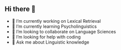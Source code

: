 ## Hi there 👋
- 🔭 I’m currently working on Lexical Retrieval
- 🌱 I’m currently learning Psycholinguistics
- 👯 I’m looking to collaborate on Language Sciences
- 🤔 I’m looking for help with coding
- 💬 Ask me about Linguistic knowledge
<!--
**ZHo2199/ZHo2199** is a ✨ _special_ ✨ repository because its `README.md` (this file) appears on your GitHub profile.

Here are some ideas to get you started:

- 🔭 I’m currently working on Lexical Retrieval
- 🌱 I’m currently learning Psycholinguistics
- 👯 I’m looking to collaborate on Language Sciences
- 🤔 I’m looking for help with coding
- 💬 Ask me about Linguistic knowledge
- 📫 How to reach me: ...
- 😄 Pronouns: ...
- ⚡ Fun fact: ...
-->
